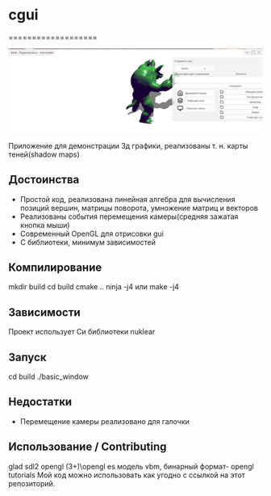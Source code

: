 # cgui
===================
	
![вид приложения](/images/1.png)


Приложение для демонстрации 3д графики, реализованы т. н. карты теней(shadow maps)



Достоинства 
--------
* Простой код, реализована линейная алгебра для вычисления позиций вершин, матрицы поворота, умножение матриц и векторов
* Реализованы события перемещения камеры(средняя зажатая кнопка мыши)
* Современный OpenGL для отрисовки gui 
* С библиотеки, минимум зависимостей


Компилирование
---------
mkdir build
cd build 
cmake ..
ninja -j4 или make -j4

Зависимости
---------
Проект использует Си библиотеки
nuklear


Запуск
-------
cd build
./basic_window


Недостатки 
-------
* Перемещение камеры реализовано для галочки

Использование / Contributing 
--------------------
glad
sdl2
opengl (3+)\opengl es
модель vbm, бинарный формат- opengl tutorials
Мой код можно использовать как угодно с ссылкой на этот репозиторий.
